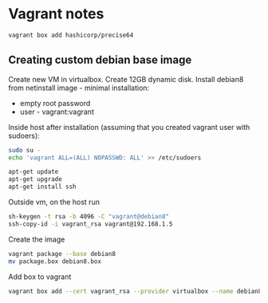 # Vagrant notes

```bash
vagrant box add hashicorp/precise64
```


## Creating custom debian base image

Create new VM in virtualbox.
Create 12GB dynamic disk.
Install debian8 from netinstall image - minimal installation:
 - empty root password
 - user - vagrant:vagrant
 
Inside host after installation (assuming that you created vagrant user with sudoers):

```bash
sudo su - 
echo 'vagrant ALL=(ALL) NOPASSWD: ALL' >> /etc/sudoers

apt-get update
apt-get upgrade
apt-get install ssh
```

Outside vm, on the host run

```bash
sh-keygen -t rsa -b 4096 -C "vagrant@debian8"
ssh-copy-id -i vagrant_rsa vagrant@192.168.1.5
```

Create the image

```bash
vagrant package --base debian8
mv package.box debian8.box
```

Add box to vagrant

```bash
vagrant box add --cert vagrant_rsa --provider virtualbox --name debian8 debian8.box
```
